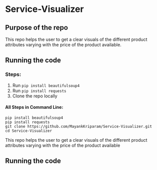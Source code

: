 # Service-Visualizer

## Purpose of the repo


This repo helps the user to get a clear visuals of the different product attributes varying with the price of the product available.

## Running the code

### Steps:

1. Run `pip install beautifulsoup4` 
1. Run `pip install requests`
1. Clone the repo locally

#### All Steps in Command Line:

```
pip install beautifulsoup4
pip install requests
git clone https://github.com/MayankKriparam/Service-Visualizer.git
cd Service-Visualizer
```

This repo helps the user to get a clear visuals of the different product attributes varying with the price of the product available

## Running the code

